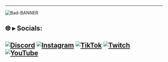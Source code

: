 
---
![Bad-BANNER](https://i.pinimg.com/originals/23/49/2e/23492efc887d99eb14216ce9b837f5b5.gif)

## :globe_with_meridians: ▸ Socials:
[![Discord](https://img.shields.io/badge/Discord-%237289DA.svg?logo=discord&logoColor=white)](https://discord.gg/tensei) 
[![Instagram](https://img.shields.io/badge/Instagram-%23E4405F.svg?logo=Instagram&logoColor=white)](https://instagram.com/badsims_off) 
[![TikTok](https://img.shields.io/badge/TikTok-%23000000.svg?logo=TikTok&logoColor=white)](https://tiktok.com/@badsimsoff) 
[![Twitch](https://img.shields.io/badge/Twitch-%239146FF.svg?logo=Twitch&logoColor=white)](https://twitch.tv/badsims_off) 
[![YouTube](https://img.shields.io/badge/YouTube-%23FF0000.svg?logo=YouTube&logoColor=white)](https://youtube.com/@badsims_off)
---
